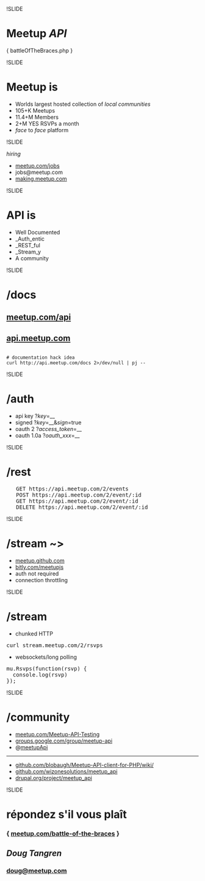 !SLIDE

# Meetup _API_
{ battleOfTheBraces.php }

!SLIDE

# Meetup is

* Worlds largest hosted collection of
 _local communities_
* 105+K Meetups
* 11.4+M Members
* 2+M YES RSVPs a month
* _face_ to _face_ platform

!SLIDE

<div id="hiring">
<em>hiring</em>
<ul>
<li><a href="http://meetup.com/jobs">meetup.com/jobs</a></li>
<li>jobs@meetup.com</li>
<li><a href="http://making.meetup.com/">making.meetup.com</a></li>
</div>

!SLIDE

# API is

* Well Documented
* _Auth_entic
* _REST_ful
* _Stream_y
* A community

!SLIDE

# /docs

## [meetup.com/api](http://www.meetup.com/api/)

## [api.meetup.com](http://api.meetup.com)

<pre><code>
# documentation hack idea
curl http://api.meetup.com/docs 2>/dev/null | pj --
</code></pre>

!SLIDE

# /auth

* api key ?*key*=__
* signed ?*key*=__&*sign*=true
* oauth 2 ?*access_token*=__
* oauth 1.0a ?*oauth_xxx*=__

!SLIDE

# /rest

<pre>
   GET https://api.meetup.com/2/events
   POST https://api.meetup.com/2/event/:id
   GET https://api.meetup.com/2/event/:id
   DELETE https://api.meetup.com/2/event/:id 
</pre>

!SLIDE

# /stream ~>

* [meetup.github.com](http://meetup.github.com/)
* [bitly.com/meetupjs](https://bitly.com/meetupjs)
* auth not required
* connection throttling

!SLIDE
# /stream

* chunked HTTP
<pre>
curl stream.meetup.com/2/rsvps
</pre>

* websockets/long polling
<pre>
mu.Rsvps(function(rsvp) {
&nbsp;&nbsp;console.log(rsvp)
});
</pre>

!SLIDE

# /community

* [meetup.com/Meetup-API-Testing](http://www.meetup.com/Meetup-API-Testing/)
* [groups.google.com/group/meetup-api](https://groups.google.com/group/meetup-api/)
* @[meetupApi](http://twitter.com/meetupapi)

---

* [github.com/blobaugh/Meetup-API-client-for-PHP/wiki/](https://github.com/blobaugh/Meetup-API-client-for-PHP/wiki/)
* [github.com/wizonesolutions/meetup_api](https://github.com/wizonesolutions/meetup_api)
* [drupal.org/project/meetup_api](http://drupal.org/project/meetup_api)

!SLIDE

# répondez s'il vous plaît
### { [meetup.com/battle-of-the-braces](http://meetup.com/battle-of-the-braces) }
## _Doug Tangren_
### doug@meetup.com
